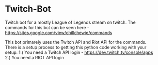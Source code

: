 # Twitch-Bot
Twitch bot for a mostly League of Legends stream on twitch.
The commands for this bot can be seen here - https://sites.google.com/view/chillchewie/commands

This bot primarely uses the Twitch API and Riot API for the commands. There is a setup process to getting this python code working with your setup.
1.) You need a Twitch API login - https://dev.twitch.tv/console/apps
2.) You need a RIOT API login
